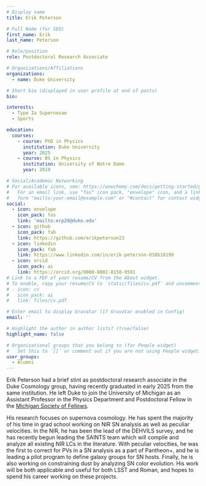 ```yaml
---
# Display name
title: Erik Peterson

# Full Name (for SEO)
first_name: Erik
last_name: Peterson

# Role/position
role: Postdoctoral Research Associate

# Organizations/Affiliations
organizations:
  - name: Duke University

# Short bio (displayed in user profile at end of posts)
bio:

interests:
  - Type Ia Supernovae
  - Sports

education:
  courses:
    - course: PhD in Physics
      institution: Duke University
      year: 2025
    - course: BS in Physics
      institution: University of Notre Dame
      year: 2019

# Social/Academic Networking
# For available icons, see: https://wowchemy.com/docs/getting-started/page-builder/#icons
#   For an email link, use "fas" icon pack, "envelope" icon, and a link in the
#   form "mailto:your-email@example.com" or "#contact" for contact widget.
social:
  - icon: envelope
    icon_pack: fas
    link: 'mailto:erp28@duke.edu'
  - icon: github
    icon_pack: fab
    link: https://github.com/erikpeterson23
  - icon: linkedin
    icon_pack: fab
    link: https://www.linkedin.com/in/erik-peterson-010b10199
  - icon: orcid
    icon_pack: ai
    link: https://orcid.org/0000-0002-8150-9591
# Link to a PDF of your resume/CV from the About widget.
# To enable, copy your resume/CV to `static/files/cv.pdf` and uncomment the lines below.
# - icon: cv
#   icon_pack: ai
#   link: files/cv.pdf

# Enter email to display Gravatar (if Gravatar enabled in Config)
email: ''

# Highlight the author in author lists? (true/false)
highlight_name: false

# Organizational groups that you belong to (for People widget)
#   Set this to `[]` or comment out if you are not using People widget.
user_groups:
  - Alumni
---
```


Erik Peterson had a brief stint as postdoctoral research associate in the Duke Cosmology group, having recently graduated in early 2025 from the same institution.
He left Duke to join the University of Michigan as an Assistant Professor in the Physics Department and Postdoctoral Fellow in the [Michigan Society of Fellows](https://societyoffellows.umich.edu/postdoctoral-fellows/announcing-the-fall-2025-cohort-of-the-michigan-society-of-fellows/).

His research focuses on supernova cosmology.
He has spent the majority of his time in grad school working on NIR SN analysis as well as peculiar velocities.
In the NIR, he has been the lead of the DEHVILS survey, and he has recently begun leading the SAINTS team which will compile and analyze all existing NIR LCs in the literature.
With peculiar velocities, he was the first to correct for PVs in a SN analysis as a part of Pantheon+, and he is leading a pilot program to define galaxy groups for SN hosts.
Finally, he is also working on constraining dust by analyzing SN color evolution.
His work will be both applicable and useful for both LSST and Roman, and hopes to spend his career working on these projects.
